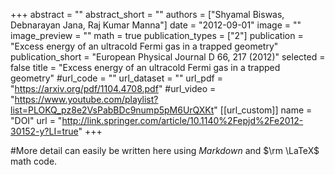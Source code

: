 +++
abstract = ""
abstract_short = ""
authors = ["Shyamal Biswas, Debnarayan Jana, Raj Kumar Manna"]
date = "2012-09-01"
image = ""
image_preview = ""
math = true
publication_types = ["2"]
publication = "Excess energy of an ultracold Fermi gas in a trapped geometry"
publication_short = "European Physical Journal D 66, 217 (2012)"
selected = false
title = "Excess energy of an ultracold Fermi gas in a trapped geometry"
#url_code = ""
url_dataset = ""
url_pdf = "https://arxiv.org/pdf/1104.4708.pdf"
#url_video = "https://www.youtube.com/playlist?list=PLOKQ_pz8e2VsPabBDc9nump5pM6UrQXKt"
[[url_custom]]
    name = "DOI"
    url = "http://link.springer.com/article/10.1140%2Fepjd%2Fe2012-30152-y?LI=true"
+++

#More detail can easily be written here using *Markdown* and $\rm \LaTeX$ math code.
